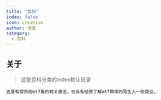 ```yaml
---
title: "百科"
index: false
icon: creative
author: 池鱼
category:
  - 百科
---
```


## 关于
> 这是百科分类的index默认目录<br>

    这里有提供给mtf看的相关做法，也会有给想了解mtf群体的陌生人一些提议。